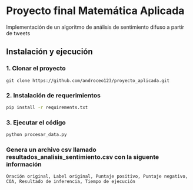 # Proyecto final Matemática Aplicada
Implementación de un algoritmo de análisis de sentimiento difuso a partir de tweets

## Instalación y ejecución
### 1. Clonar el proyecto
```
git clone https://github.com/androceo123/proyecto_aplicada.git
```

### 2. Instalación de requerimientos
```bash
pip install -r requirements.txt
```

### 3. Ejecutar el código
```bash
python procesar_data.py
```

### Genera un archivo csv llamado resultados_analisis_sentimiento.csv con la siguente información
```
Oración original, Label original, Puntaje positivo, Puntaje negativo, COA, Resultado de inferencia, Tiempo de ejecución
```